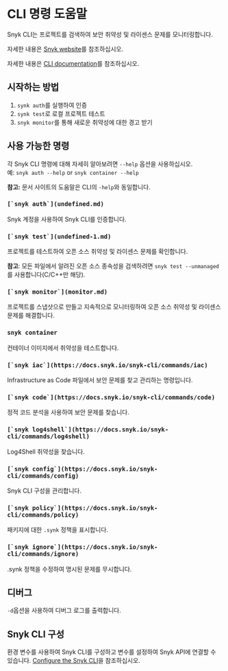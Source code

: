 # CLI 명령 도움말

Snyk CLI는 프로젝트를 검색하여 보안 취약성 및 라이센스 문제를 모니터링합니다.

자세한 내용은 [Snyk website](https://snyk.io)를 참조하십시오.

자세한 내용은 [CLI documentation](../)를 참조하십시오.

## 시작하는 방법

1. `synk auth`를 실행하여 인증
2. `synk test`로 로컬 프로젝트 테스트
3. `snyk monitor`를 통해 새로운 취약성에 대한 경고 받기

## 사용 가능한 명령

각 Snyk CLI 명령에 대해 자세히 알아보려면 `--help` 옵션을 사용하십시오. \
예: `snyk auth --help` or `snyk container --help`

**참고:** 문서 사이트의 도움말은 CLI의 `-help`와 동일합니다.

### ``[`snyk auth`](undefined.md)``

Snyk 계정을 사용하여 Snyk CLI를 인증합니다.

### ``[`snyk test`](undefined-1.md)``

프로젝트를 테스트하여 오픈 소스 취약성 및 라이센스 문제를 확인합니다.

**참고**: 모든 파일에서 알려진 오픈 소스 종속성을 검색하려면 `snyk test --unmanaged`를 사용합니다(C/C++만 해당).

### ``[`snyk monitor`](monitor.md)``

프로젝트를 스냅샷으로 만들고 지속적으로 모니터링하여 오픈 소스 취약성 및 라이센스 문제를 해결합니다.

### `snyk container`

컨테이너 이미지에서 취약성을 테스트합니다.

### ``[`snyk iac`](https://docs.snyk.io/snyk-cli/commands/iac)``

Infrastructure as Code 파일에서 보안 문제를 찾고 관리하는 명령입니다.

### ``[`snyk code`](https://docs.snyk.io/snyk-cli/commands/code)``

정적 코드 분석을 사용하여 보안 문제를 찾습니다.

### ``[`snyk log4shell`](https://docs.snyk.io/snyk-cli/commands/log4shell)``

Log4Shell 취약성을 찾습니다.

### ``[`snyk config`](https://docs.snyk.io/snyk-cli/commands/config)``

Snyk CLI 구성을 관리합니다.

### ``[`snyk policy`](https://docs.snyk.io/snyk-cli/commands/policy)``

패키지에 대한 `.synk` 정책을 표시합니다.

### ``[`snyk ignore`](https://docs.snyk.io/snyk-cli/commands/ignore)``

.synk 정책을 수정하여 명시된 문제를 무시합니다.

## 디버그

`-d`옵션을 사용하여 디버그 로그를 출력합니다.

## Snyk CLI 구성

환경 변수를 사용하여 Snyk CLI를 구성하고 변수를 설정하여 Snyk API에 연결할 수 있습니다. [Configure the Snyk CLI](https://docs.snyk.io/features/snyk-cli/configure-the-snyk-cli)을 참조하십시오.
